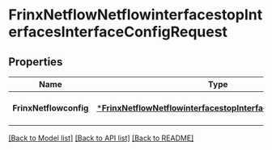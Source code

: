 # FrinxNetflowNetflowinterfacestopInterfacesInterfaceConfigRequest

## Properties
Name | Type | Description | Notes
------------ | ------------- | ------------- | -------------
**FrinxNetflowconfig** | [***FrinxNetflowNetflowinterfacestopInterfacesInterfaceConfig**](frinx.netflow.netflowinterfacestop.interfaces.interface.Config.md) |  | [optional] [default to null]

[[Back to Model list]](../README.md#documentation-for-models) [[Back to API list]](../README.md#documentation-for-api-endpoints) [[Back to README]](../README.md)


